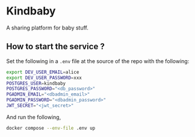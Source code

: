 # Kindbaby
A sharing platform for baby stuff.

## How to start the service ?

Set the following in a `.env` file at the source of the repo with the following:

```sh
export DEV_USER_EMAIL=alice
export DEV_USER_PASSWORD=xxx
POSTGRES_USER=kindbaby
POSTGRES_PASSWORD="<db_password>"
PGADMIN_EMAIL="<dbadmin_email>"
PGADMIN_PASSWORD="<dbadmin_password>"
JWT_SECRET="<jwt_secret>"
```

And run the following,

```sh
docker compose --env-file .env up
```
